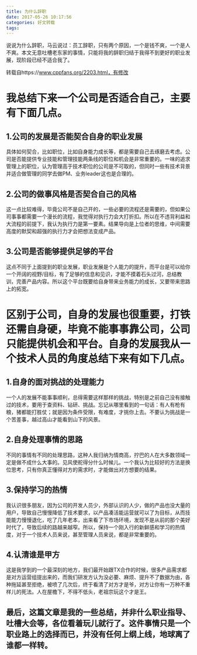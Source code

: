 ```yaml
---
title: 为什么辞职
date: 2017-05-26 10:17:56
categories: 好文转载
tags:
---
```

说说为什么辞职，马云说过：员工辞职，只有两个原因，一个是钱不爽，一个是人不爽。本文无意吐槽老东家的事情，只能将我的辞职归结于我得不到更好的职业发展，现阶段已经不适合我了。
<!-- more -->
转载自https://www.cppfans.org/2203.html，有修改

# 我总结下来一个公司是否适合自己，主要有下面几点。

## 1.公司的发展是否能契合自身的职业发展
具体如何契合，比如职位，比如自身能力成长等，都是需要自己去琢磨去考虑。公司是否能提供专业技能和管理技能两条线的职位和机会是非常重要的。一味的追求管理上的职位，认为管理高于技术职位的公司是不可取的，但同时一些有技术背景并适合做管理的同学去做PM、业务leader这也是合理的。

## 2.公司的做事风格是否契合自己的风格
这一点比较难得，毕竟公司不是自己开的，一些必要的流程还是需要的，但如果公司事事都需要一个漫长的流程，我觉得对执行力会大打折扣。所以在不违背利益和大流程的前提下，我认为执行力是第一要素。结果导向是上位者的思维，中间需要高度的默契和超强的执行力才会把想法变成产品。

## 3.公司是否能够提供足够的平台
这点不同于上面提到的职业发展，职业发展是个人能力的提升，而平台是可以给你一个开阔的视野/目标，有了足够的信息和见识，才能不摸着石头过河，总结教训，完善产品内容。所以这个平台既要给自身带来业务能力的成长，又要带来思路上的拓宽。


# 区别于公司，自身的发展也很重要，打铁还需自身硬，毕竟不能事事靠公司，公司只能提供机会和平台。自身的发展我从一个技术人员的角度总结下来有如下几点。

## 1.自身的面对挑战的处理能力
一个人的发展不能事事顺利，总得需要这样那样的挑战，特别是之前自己没有接触过的技术，要用于查资料、钻研、挑战。忘记从哪里看到的一句话：有人有枪有粮，猪都能打胜仗；就是因为条件受限，有难度，才挑你上去。不要认为挑战是一个苦差事，越过高山才能看到山下的风景。

## 2.自身处理事情的思路
不同的事情有不同的处理思路，这种人我归纳为情商高，拧巴的人在大多数领域一定是做不成什么大事的。见风使舵得分什么时候儿。一个我认为比较好的方法是换位思考，只有你真正懂得对方的需求时，才能做出对方想要的结果。

## 3.保持学习的热情
我认识很多朋友，因为公司的开发人员少，外部认识的人少，做的产品也没大量的用户，导致自己慢慢降低了技术要求，以产品凑活能运营就可以了为目标，从而技能能力慢慢退化，吃了几年老本，出来看了下市场环境，发现不是从前的那个美好时代了，导致后续的路越来越窄。所以，保持一个刚入行的新鲜感和学习的热情度，对于一个技术人员来说，甚至管理人员来说，都是非常重要的。

## 4.认清谁是甲方
这是我学到的一个最深刻的地方，我们最开始跟TX合作的时候，很多产品需求都是对方运营组提出来的，而我们研发方认为没必要、麻烦、提升不了数据为由，各种拖延甚至拒绝，被喷了几次后，终于看清了对方才是爷，对方让你有一万种不重样儿的死法。人在屋檐下，不得不低头，老祖宗玩这个才是王。

## 最后，这篇文章是我的一些总结，并非什么职业指导、吐槽大会等，各位看着玩儿就行了。这件事情只是一个职业路上的选择而已，并没有任何上纲上线，地球离了谁都一样转。
